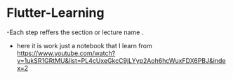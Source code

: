 # Flutter-Learning

-Each step reffers the section or lecture name . 
- here it is work just a notebook that I learn from https://www.youtube.com/watch?v=1ukSR1GRtMU&list=PL4cUxeGkcC9jLYyp2Aoh6hcWuxFDX6PBJ&index=2
